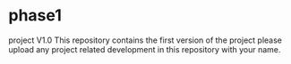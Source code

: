 # phase1
project   V1.0
This repository contains the first version of the project
please upload any project related development in this repository with your name.
